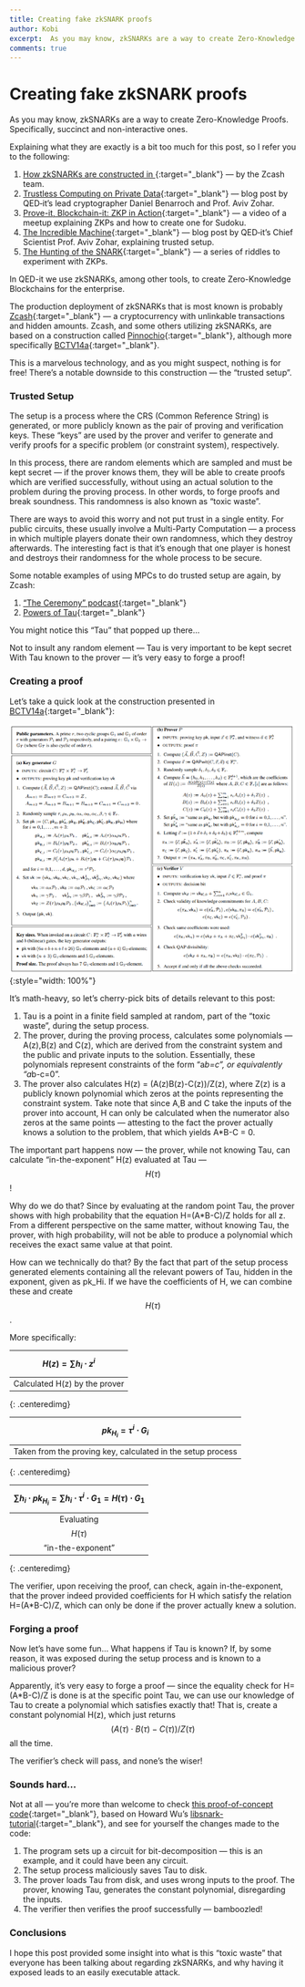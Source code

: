 ```yaml
---
title: Creating fake zkSNARK proofs
author: Kobi
excerpt:  As you may know, zkSNARKs are a way to create Zero-Knowledge Proofs. They do require a trusted setup. What happens when the setup is compromised?
comments: true
---
```


# Creating fake zkSNARK proofs

As you may know, zkSNARKs are a way to create Zero-Knowledge Proofs.
Specifically, succinct and non-interactive ones.

Explaining what they are exactly is a bit too much for this post, so I refer you
to the following:

1.  [How zkSNARKs are constructed in ](https://z.cash/technology/zksnarks.html){:target="_blank"}
— by the Zcash team.
1.  [Trustless Computing on Private
Data](https://qed-it.com/2017/06/08/trustless-computing/){:target="_blank"} — blog post by
QED‐it’s lead cryptographer Daniel Benarroch and Prof. Aviv Zohar.
1.  [Prove-it, Blockchain-it: ZKP in
Action](https://qed-it.com/2017/07/04/zkp-in-action/){:target="_blank"} — a video of a meetup
explaining ZKPs and how to create one for Sudoku.
1.  [The Incredible Machine](https://qed-it.com/2017/12/20/the-incredible-machine/){:target="_blank"}
— blog post by QED‐it’s Chief Scientist Prof. Aviv Zohar, explaining trusted
setup.
1.  [The Hunting of the
SNARK](https://qed-it.com/2017/07/11/the-hunting-of-the-snark/){:target="_blank"} — a series of
riddles to experiment with ZKPs.

In QED-it we use zkSNARKs, among other tools, to create Zero-Knowledge
Blockchains for the enterprise.

The production deployment of zkSNARKs that is most known is probably
[Zcash](http://z.cash/){:target="_blank"} — a cryptocurrency with unlinkable transactions and
hidden amounts. Zcash, and some others utilizing zkSNARKs, are based on a
construction called [Pinnochio](https://eprint.iacr.org/2013/279){:target="_blank"}, although more
specifically [BCTV14a](http://eprint.iacr.org/2013/879){:target="_blank"}.

This is a marvelous technology, and as you might suspect, nothing is for free!
There’s a notable downside to this construction — the “trusted setup”.

### Trusted Setup

The setup is a process where the CRS (Common Reference String) is generated, or
more publicly known as the pair of proving and verification keys. These “keys”
are used by the prover and verifer to generate and verify proofs for a specific
problem (or constraint system), respectively.

In this process, there are random elements which are sampled and must be kept
secret — if the prover knows them, they will be able to create proofs which are
verified successfully, without using an actual solution to the problem during
the proving process. In other words, to forge proofs and break soundness. This
randomness is also known as “toxic waste”.

There are ways to avoid this worry and not put trust in a single entity. For
public circuits, these usually involve a Multi-Party Computation — a process in
which multiple players donate their own randomness, which they destroy
afterwards. The interesting fact is that it’s enough that one player is honest
and destroys their randomness for the whole process to be secure.

Some notable examples of using MPCs to do trusted setup are again, by Zcash:

1.  [“The Ceremony” podcast](https://www.wnycstudios.org/story/ceremony/){:target="_blank"}
1.  [Powers of Tau](https://z.cash.foundation/blog/powers-of-tau/){:target="_blank"}

You might notice this “Tau” that popped up there…

Not to insult any random element — Tau is very important to be kept secret With
Tau known to the prover — it’s very easy to forge a proof!

### Creating a proof

Let’s take a quick look at the construction presented in
[BCTV14a](http://eprint.iacr.org/2013/879){:target="_blank"}:

![](/assets/images/fake1.png){:style="width: 100%"}

It’s math-heavy, so let’s cherry-pick bits of details relevant to this post:

1.  Tau is a point in a finite field sampled at random, part of the “toxic waste”,
during the setup process.
1.  The prover, during the proving process, calculates some polynomials — A(z),B(z)
and C(z), which are derived from the constraint system and the public and
private inputs to the solution. Essentially, these polynomials represent
constraints of the form “a*b=c”, or equivalently “a*b-c=0”.
1.  The prover also calculates H(z) = (A(z)B(z)-C(z))/Z(z), where Z(z) is a publicly
known polynomial which zeros at the points representing the constraint system.
Take note that since A,B and C take the inputs of the prover into account, H can
only be calculated when the numerator also zeros at the same points — attesting
to the fact the prover actually knows a solution to the problem, that which
yields A*B-C = 0.

The important part happens now — the prover, while not knowing Tau, can
calculate “in-the-exponent” H(z) evaluated at Tau — $$H(\tau)$$!

Why do we do that? Since by evaluating at the random point Tau, the prover shows
with high probability that the equation H=(A*B-C)/Z holds for all z. From a
different perspective on the same matter, without knowing Tau, the prover, with
high probability, will not be able to produce a polynomial which receives the
exact same value at that point.

How can we technically do that? By the fact that part of the setup process
generated elements containing all the relevant powers of Tau, hidden in the
exponent, given as pk_Hi. If we have the coefficients of H, we can combine these
and create $$H(\tau)$$.

More specifically:

| $$H(z) = \sum{h_i \cdot z^i }$$ |
|:--:| 
| Calculated H(z) by the prover |
{: .centeredimg}

| $${pk}_{H_i} = \tau^i \cdot G_i$$ |
|:--:| 
| Taken from the proving key, calculated in the setup process |
{: .centeredimg}

| $$\sum{h_i \cdot {pk}_{H_i} } = \sum{h_i \cdot \tau^i \cdot G_1} = H(\tau) \cdot G_1$$ |
|:--:| 
| Evaluating $$H(\tau)$$ “in-the-exponent” |
{: .centeredimg}

The verifier, upon receiving the proof, can check, again in-the-exponent, that
the prover indeed provided coefficients for H which satisfy the relation
H=(A*B-C)/Z, which can only be done if the prover actually knew a solution.

### Forging a proof

Now let’s have some fun… What happens if Tau is known? If, by some reason, it
was exposed during the setup process and is known to a malicious prover?

Apparently, it’s very easy to forge a proof — since the equality check for
H=(A*B-C)/Z is done is at the specific point Tau, we can use our knowledge of
Tau to create a polynomial which satisfies exactly that! That is, create a
constant polynomial H(z), which just returns $$(A(\tau) \cdot B(\tau)-C(\tau))/Z(\tau)$$ all
the time.

The verifier’s check will pass, and none’s the wiser!

### Sounds hard…

Not at all — you’re more than welcome to check [this proof-of-concept
code](https://github.com/QED-it/libsnark-tutorial_forge_proof){:target="_blank"}, based on Howard
Wu’s [libsnark-tutorial](https://github.com/howardwu/libsnark-tutorial){:target="_blank"}, and see
for yourself the changes made to the code:

1.  The program sets up a circuit for bit-decomposition — this is an example, and it could have been any circuit.
1.  The setup process maliciously saves Tau to disk.
1.  The prover loads Tau from disk, and uses wrong inputs to the proof. The prover,
knowing Tau, generates the constant polynomial, disregarding the inputs.
1.  The verifier then verifies the proof successfully — bamboozled!

### Conclusions

I hope this post provided some insight into what is this “toxic waste” that
everyone has been talking about regarding zkSNARKs, and why having it exposed
leads to an easily executable attack.

